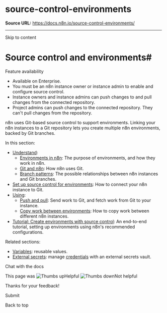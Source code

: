 # source-control-environments

**Source URL:** https://docs.n8n.io/source-control-environments/

---

Skip to content 

[ ](https://github.com/n8n-io/n8n-docs/edit/main/docs/source-control-environments/index.md "Edit this page")

# Source control and environments#

Feature availability

  * Available on Enterprise.
  * You must be an n8n instance owner or instance admin to enable and configure source control.
  * Instance owners and instance admins can push changes to and pull changes from the connected repository.
  * Project admins can push changes to the connected repository. They can't pull changes from the repository.



n8n uses Git-based source control to support environments. Linking your n8n instances to a Git repository lets you create multiple n8n environments, backed by Git branches.

In this section:

  * [Understand](understand/):
    * [Environments in n8n](understand/environments/): The purpose of environments, and how they work in n8n.
    * [Git and n8n](understand/git/): How n8n uses Git. 
    * [Branch patterns](understand/patterns/): The possible relationships between n8n instances and Git branches.
  * [Set up source control for environments](setup/): How to connect your n8n instance to Git.
  * [Using](using/):
    * [Push and pull](using/push-pull/): Send work to Git, and fetch work from Git to your instance.
    * [Copy work between environments](using/copy-work/): How to copy work between different n8n instances.
  * [Tutorial: Create environments with source control](create-environments/): An end-to-end tutorial, setting up environments using n8n's recommended configurations.



Related sections:

  * [Variables](../code/variables/): reusable values.
  * [External secrets](../external-secrets/): manage [credentials](../glossary/#credential-n8n) with an external secrets vault.



Chat with the docs

This page was ![Thumbs up](/_images/assets/thumb_up.png)Helpful  ![Thumbs down](/_images/assets/thumb_down.png)Not helpful 

Thanks for your feedback! 

Submit 

Back to top